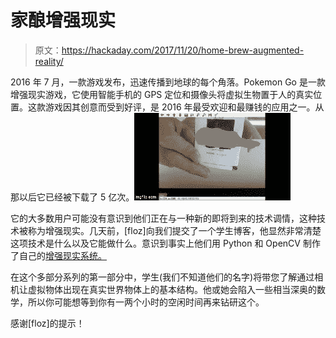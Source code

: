 # 家酿增强现实

> 原文：<https://hackaday.com/2017/11/20/home-brew-augmented-reality/>

2016 年 7 月，一款游戏发布，迅速传播到地球的每个角落。Pokemon Go 是一款增强现实游戏，它使用智能手机的 GPS 定位和摄像头将虚拟生物置于人的真实位置。这款游戏因其创意而受到好评，是 2016 年最受欢迎和最赚钱的应用之一。从那以后它已经被下载了 5 亿次。![](img/b01faeac040f98c83f867e90006d1954.png)

它的大多数用户可能没有意识到他们正在与一种新的即将到来的技术调情，这种技术被称为增强现实。几天前，[floz]向我们提交了一个学生博客，他显然非常清楚这项技术是什么以及它能做什么。意识到事实上他们用 Python 和 OpenCV 制作了自己的[增强现实系统。](https://bitesofcode.wordpress.com/2017/09/12/augmented-reality-with-python-and-opencv-part-1/)

在这个多部分系列的第一部分中，学生(我们不知道他们的名字)将带您了解通过相机让虚拟物体出现在真实世界物体上的基本结构。他或她会陷入一些相当深奥的数学，所以你可能想等到你有一两个小时的空闲时间再来钻研这个。

感谢[floz]的提示！